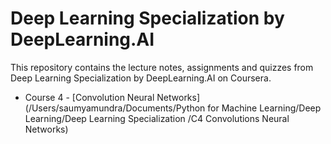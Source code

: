 # Deep Learning Specialization by DeepLearning.AI		

This repository contains the lecture notes, assignments and quizzes from Deep Learning Specialization by DeepLearning.AI on Coursera. 

* Course 4 - [Convolution Neural Networks](/Users/saumyamundra/Documents/Python for Machine Learning/Deep Learning/Deep Learning Specialization /C4 Convolutions Neural Networks)
